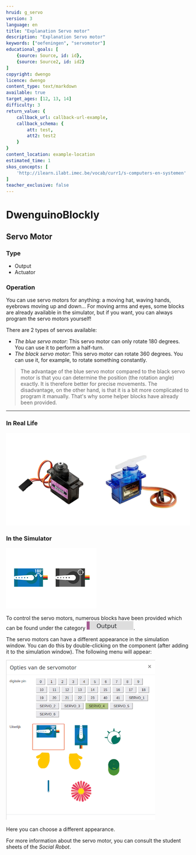 ```yaml
---
hruid: g_servo
version: 3
language: en
title: "Explanation Servo motor"
description: "Explanation Servo motor"
keywords: ["oefeningen", "servomotor"]
educational_goals: [
    {source: Source, id: id}, 
    {source: Source2, id: id2}
]
copyright: dwengo
licence: dwengo
content_type: text/markdown
available: true
target_ages: [12, 13, 14]
difficulty: 3
return_value: {
    callback_url: callback-url-example,
    callback_schema: {
        att: test,
        att2: test2
    }
}
content_location: example-location
estimated_time: 1
skos_concepts: [
    'http://ilearn.ilabt.imec.be/vocab/curr1/s-computers-en-systemen'
]
teacher_exclusive: false
---
```

# DwenguinoBlockly

## Servo Motor

### Type
- Output
- Actuator

### Operation

You can use servo motors for anything: a moving hat, waving hands, eyebrows moving up and down... For moving arms and eyes, some blocks are already available in the simulator, but if you want, you can always program the servo motors yourself!

There are 2 types of servos available:
- *The blue servo motor*: This servo motor can only rotate 180 degrees. You can use it to perform a half-turn.
- *The black servo motor*: This servo motor can rotate 360 degrees. You can use it, for example, to rotate something constantly.

> The advantage of the blue servo motor compared to the black servo motor is that you can determine the position (the rotation angle) exactly. It is therefore better for precise movements. The disadvantage, on the other hand, is that it is a bit more complicated to program it manually. That's why some helper blocks have already been provided.

***

### In Real Life

![](embed/servos.png "Servo motor kit")

### In the Simulator

![](embed/servos_simulator.png "Servo motor simulator")

To control the servo motors, numerous blocks have been provided which can be found under the category ![](embed/cat_output.png "output category").

The servo motors can have a different appearance in the simulation window. You can do this by double-clicking on the component (after adding it to the simulation window). The following menu will appear:

![](embed/servo_opties.png "servo motor options")

Here you can choose a different appearance.

<div class="alert alert-box alert-success">
For more information about the servo motor, you can consult the student sheets of the <em>Social Robot</em>.
</div>